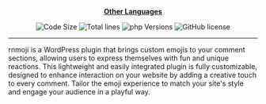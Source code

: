 <div align="center">

[**Other Languages**](.github/README/)

</div>

<p align="center">
  <img src="https://img.shields.io/github/languages/code-size/robonamari/rnmoji?style=flat" alt="Code Size">
  <img src="https://tokei.rs/b1/github/robonamari/rnmoji?style=flat" alt="Total lines">
  <img src="https://img.shields.io/badge/php-%5E8.1-blue" alt="php Versions">
  <img src="https://img.shields.io/github/license/robonamari/rnmoji" alt="GitHub license">
</p>

---

rnmoji is a WordPress plugin that brings custom emojis to your comment sections, allowing users to express themselves with fun and unique reactions. This lightweight and easily integrated plugin is fully customizable, designed to enhance interaction on your website by adding a creative touch to every comment. Tailor the emoji experience to match your site's style and engage your audience in a playful way.
